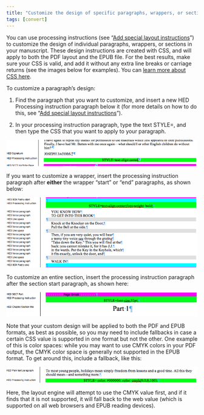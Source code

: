 ```yaml
---
title: "Customize the design of specific paragraphs, wrappers, or sections"
tags: [convert]
---
```

 
<html><body><section data-type="chapter" class="hsecchapter" data-hederis-type="hsecchapter" id="custom-paragraph-design" data-pi-attrs="id: custom-paragraph-design; data-tags: convert;" role="doc-chapter" data-tags="convert" data-author-name=" " data-book-title=" " title="Customize the design of specific paragraphs, wrappers, or sections"><p class="hblkp" data-hederis-type="hblkp" id="pvajUxKYf">You can use processing instructions (see &#8220;<a href="{% link _docs/custom-design.md %}" class="hspana" data-hederis-type="hspana" id="pzu0EqdJ7">Add special layout instructions</a>&#8221;) to customize the design of individual paragraphs, wrappers, or sections in your manuscript. These design instructions are created with CSS, and will apply to both the PDF layout and the EPUB file. For the best results, make sure your CSS is valid, and add it without any extra line breaks or carriage returns (see the images below for examples). You can <a href="https://developer.mozilla.org/en-US/docs/Web/CSS/Reference" class="hspana" data-hederis-type="hspana" id="pY1DtknwV">learn more about CSS here</a>.</p><p class="hblkp" data-hederis-type="hblkp" id="pDNs4MJNC">To customize a paragraph&#8217;s design:</p><ol class="hwprnumlist" data-hederis-type="hwprnumlist" id="pp18MgMB7"><li class="hblkoli" data-hederis-type="hblkoli" id="li8PWl2ahK"><p class="hblkoli" data-hederis-type="hblklip" id="pEGumJt7z">Find the paragraph that you want to customize, and insert a new HED Processing instruction paragraph below it (for more details on how to do this, see &#8220;<a href="{% link _docs/custom-design.md %}" class="hspana" data-hederis-type="hspana" id="peuYTIOft">Add special layout instructions</a>&#8221;).</p></li><li class="hblkoli" data-hederis-type="hblkoli" id="lil36d2FSb"><p class="hblkoli" data-hederis-type="hblklip" id="pB7ETNRnx">In your processing instruction paragraph, type the text STYLE=, and then type the CSS that you want to apply to your paragraph.</p></li></ol><img data-hederis-type="hblkimg" class="hblkimg" id="pzA3dwsRV" src="/images/pi2.png" data-img-src="/images/pi2.png"/><p class="hblkp" data-hederis-type="hblkp" id="pSlP53mCN">If you want to customize a wrapper, insert the processing instruction paragraph after <strong data-hederis-type="hspanstrong" id="pzLUlPX6Q">either</strong> the wrapper &#8220;start&#8221; or &#8220;end&#8221; paragraphs, as shown below: </p><img data-hederis-type="hblkimg" class="hblkimg" id="psWaYNzFr" src="/images/stylepiwrapper.png" data-img-src="/images/stylepiwrapper.png"/><p class="hblkp" data-hederis-type="hblkp" id="pEMFhapet">To customize an entire section, insert the processing instruction paragraph after the section start paragraph, as shown here:</p><img data-hederis-type="hblkimg" class="hblkimg" id="pbA8wZ3h9" src="/images/stylepisection.png" data-img-src="/images/stylepisection.png"/><p class="hblkp" data-hederis-type="hblkp" id="pr5zkJaJT">Note that your custom design will be applied to both the PDF and EPUB formats, as best as possible, so you may need to include fallbacks in case a certain CSS value is supported in one format but not the other. One example of this is color spaces: while you may want to use CMYK colors in your PDF output, the CMYK color space is generally not supported in the EPUB format. To get around this, include a fallback, like this:</p><img data-hederis-type="hblkimg" class="hblkimg" id="pB0PONWCB" src="/images/stylepicolorfallback.png" data-img-src="/images/stylepicolorfallback.png"/><p class="hblkp" data-hederis-type="hblkp" id="pLRw0BCRr">Here, the layout engine will attempt to use the CMYK value first, and if it finds that it is not supported, it will fall back to the web value (which is supported on all web browsers and EPUB reading devices).</p></section></body></html>
